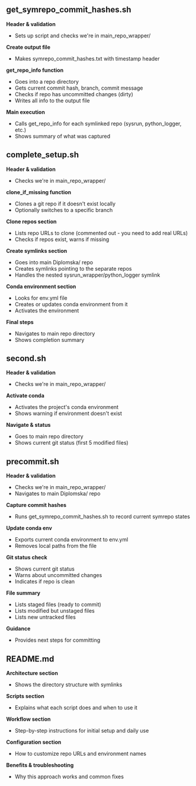 ## get_symrepo_commit_hashes.sh

**Header & validation**
- Sets up script and checks we're in main_repo_wrapper/

**Create output file**
- Makes symrepo_commit_hashes.txt with timestamp header

**get_repo_info function**
- Goes into a repo directory
- Gets current commit hash, branch, commit message
- Checks if repo has uncommitted changes (dirty)
- Writes all info to the output file

**Main execution**
- Calls get_repo_info for each symlinked repo (sysrun, python_logger, etc.)
- Shows summary of what was captured

## complete_setup.sh

**Header & validation**
- Checks we're in main_repo_wrapper/

**clone_if_missing function**
- Clones a git repo if it doesn't exist locally
- Optionally switches to a specific branch

**Clone repos section**
- Lists repo URLs to clone (commented out - you need to add real URLs)
- Checks if repos exist, warns if missing

**Create symlinks section**
- Goes into main Diplomska/ repo
- Creates symlinks pointing to the separate repos
- Handles the nested sysrun_wrapper/python_logger symlink

**Conda environment section**
- Looks for env.yml file
- Creates or updates conda environment from it
- Activates the environment

**Final steps**
- Navigates to main repo directory
- Shows completion summary

## second.sh

**Header & validation**
- Checks we're in main_repo_wrapper/

**Activate conda**
- Activates the project's conda environment
- Shows warning if environment doesn't exist

**Navigate & status**
- Goes to main repo directory
- Shows current git status (first 5 modified files)

## precommit.sh

**Header & validation**
- Checks we're in main_repo_wrapper/
- Navigates to main Diplomska/ repo

**Capture commit hashes**
- Runs get_symrepo_commit_hashes.sh to record current symrepo states

**Update conda env**
- Exports current conda environment to env.yml
- Removes local paths from the file

**Git status check**
- Shows current git status
- Warns about uncommitted changes
- Indicates if repo is clean

**File summary**
- Lists staged files (ready to commit)
- Lists modified but unstaged files
- Lists new untracked files

**Guidance**
- Provides next steps for committing

## README.md

**Architecture section**
- Shows the directory structure with symlinks

**Scripts section**
- Explains what each script does and when to use it

**Workflow section**
- Step-by-step instructions for initial setup and daily use

**Configuration section**
- How to customize repo URLs and environment names

**Benefits & troubleshooting**
- Why this approach works and common fixes